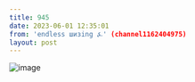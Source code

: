 ```yaml
---
title: 945
date: 2023-06-01 12:35:01
from: 'endless шизing ⍼' (channel1162404975)
layout: post
---
```


![image](photos/photo_90@01-06-2023_12-35-01.jpg)


